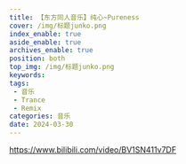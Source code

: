 ```yaml
---
title: 【东方同人音乐】纯心~Pureness
cover: /img/标题junko.png
index_enable: true
aside_enable: true
archives_enable: true
position: both
top_img: /img/标题junko.png
keywords: 
tags:
 - 音乐
 - Trance
 - Remix
categories: 音乐
date: 2024-03-30
---
```

https://www.bilibili.com/video/BV1SN411v7DF